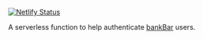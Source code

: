 [![Netlify Status](https://api.netlify.com/api/v1/badges/a094fe2e-90ff-4b1d-b8d0-ec39a79f81f1/deploy-status)](https://app.netlify.com/sites/bankbar-auth-proxy/deploys)

A serverless function to help authenticate [bankBar](https://github.com/johneas10/bankBar) users.